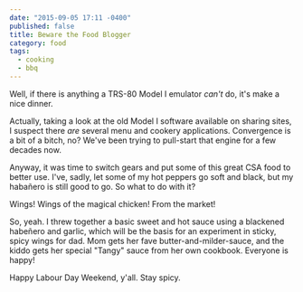 ```yaml
---
date: "2015-09-05 17:11 -0400"
published: false
title: Beware the Food Blogger
category: food
tags: 
  - cooking
  - bbq
---
```


Well, if there is anything a TRS-80 Model I emulator _can't_ do, it's make a nice dinner.

Actually, taking a look at the old Model I software available on sharing sites, I suspect there _are_ several menu and cookery applications. Convergence is a bit of a bitch, no? We've been trying to pull-start that engine for a few decades now.

<!--more-->

Anyway, it was time to switch gears and put some of this great CSA food to better use. I've, sadly, let some of my hot peppers go soft and black, but my habañero is still good to go. So what to do with it?

Wings! Wings of the magical chicken! From the market!

So, yeah. I threw together a basic sweet and hot sauce using a blackened habeñero and garlic, which will be the basis for an experiment in sticky, spicy wings for dad. Mom gets her fave butter-and-milder-sauce, and the kiddo gets her special "Tangy" sauce from her own cookbook. Everyone is happy!

Happy Labour Day Weekend, y'all. Stay spicy.
